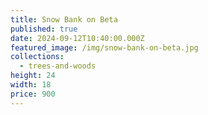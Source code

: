 ```yaml
---
title: Snow Bank on Beta
published: true
date: 2024-09-12T10:40:00.000Z
featured_image: /img/snow-bank-on-beta.jpg
collections:
  - trees-and-woods
height: 24
width: 18
price: 900
---
```

